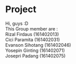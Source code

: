 # Project
Hi, guys :D </br>
This Group member are :</br>
Rizal Firdaus (161402013)</br>
Cici Paramita (161402031)</br>
Evanson Sihotang (161402046)</br>
Yosepin Ginting (161402071)</br>
Josepri Padang (161402075)
